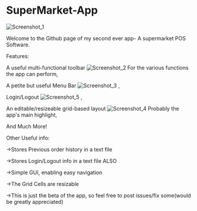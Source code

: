 # SuperMarket-App

![Screenshot_1](https://user-images.githubusercontent.com/87208083/132678198-8cb4d6d2-68ac-47fc-8290-0dcf7067f7c3.png)

Welcome to the Github page of my second ever app-
A supermarket POS Software.

Features:


A useful multi-functional toolbar
![Screenshot_2](https://user-images.githubusercontent.com/87208083/132678527-7e1a401a-ad86-4305-b5f2-2bff3f4333eb.png)
For the various functions the app can perform,



A petite but useful Menu Bar
![Screenshot_3](https://user-images.githubusercontent.com/87208083/132678759-00904df0-8cb6-4b3d-af68-eb70e664447b.png)
,


Login/Logout
![Screenshot_5](https://user-images.githubusercontent.com/87208083/132679339-158b20a4-3722-453b-8ccc-0cabf20ff4c9.png)
,



An editable/resizeable grid-based layout
![Screenshot_4](https://user-images.githubusercontent.com/87208083/132678893-5d12f105-d438-481b-915f-69efc3e2d42d.png)
Probably the app's main highlight,

And Much More!

Other Useful info:

->Stores Previous order history in a text file

->Stores Login/Logout info in a text file ALSO

->Simple GUI, enabling easy navigation

->The Grid Cells are resizable

->This is just the beta of the app, so feel free to post issues/fix some(would be greatly appreciated)
